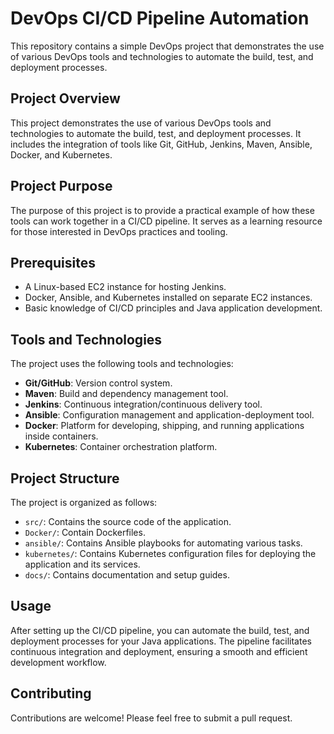 # DevOps CI/CD Pipeline Automation

This repository contains a simple DevOps project that demonstrates the use of various DevOps tools and technologies to automate the build, test, and deployment processes.

## Project Overview

This project demonstrates the use of various DevOps tools and technologies to automate the build, test, and deployment processes. It includes the integration of tools like Git, GitHub, Jenkins, Maven, Ansible, Docker, and Kubernetes.

## Project Purpose

The purpose of this project is to provide a practical example of how these tools can work together in a CI/CD pipeline. It serves as a learning resource for those interested in DevOps practices and tooling.

## Prerequisites

- A Linux-based EC2 instance for hosting Jenkins.
- Docker, Ansible, and Kubernetes installed on separate EC2 instances.
- Basic knowledge of CI/CD principles and Java application development.


## Tools and Technologies

The project uses the following tools and technologies:

- **Git/GitHub**: Version control system.
- **Maven**: Build and dependency management tool.
- **Jenkins**: Continuous integration/continuous delivery tool.
- **Ansible**: Configuration management and application-deployment tool.
- **Docker**: Platform for developing, shipping, and running applications inside containers.
- **Kubernetes**: Container orchestration platform.

## Project Structure

The project is organized as follows:

- `src/`: Contains the source code of the application.
- `Docker/`: Contain Dockerfiles.
- `ansible/`: Contains Ansible playbooks for automating various tasks.
- `kubernetes/`: Contains Kubernetes configuration files for deploying the application and its services.
- `docs/`: Contains documentation and setup guides.

## Usage
After setting up the CI/CD pipeline, you can automate the build, test, and deployment processes for your Java applications. The pipeline facilitates continuous integration and deployment, ensuring a smooth and efficient development workflow.



## Contributing

Contributions are welcome! Please feel free to submit a pull request.

